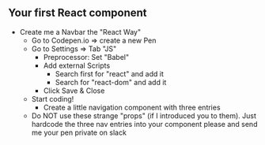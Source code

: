 ## Your first React component

* Create me a Navbar the "React Way"
    * Go to Codepen.io => create a new Pen
    * Go to Settings => Tab "JS"
        * Preprocessor: Set "Babel"
        * Add external Scripts
            * Search first for "react" and add it
            * Search for "react-dom" and add it
        * Click Save & Close
    * Start coding!
        * Create a little navigation component with three entries
    * Do NOT use these strange "props" (if I introduced you to them). Just hardcode the three nav entries into your component please and send me your pen private on slack

